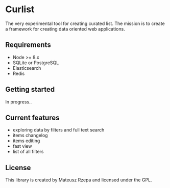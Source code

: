 # Curlist

The very experimental tool for creating curated list. 
The mission is to create a framework for creating data oriented web applications.

## Requirements

- Node >= 8.x
- SQLite or PostgreSQL
- Elasticsearch
- Redis

## Getting started

In progress..

## Current features

- exploring data by filters and full text search
- items changelog
- items editing 
- fast view
- list of all filters

## License 

This library is created by Mateusz Rzepa and licensed under the GPL.
